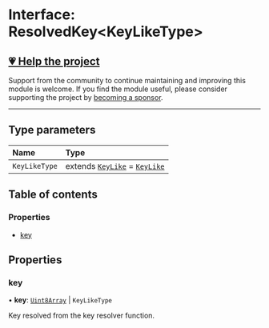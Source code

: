 # Interface: ResolvedKey\<KeyLikeType\>

## [💗 Help the project](https://github.com/sponsors/panva)

Support from the community to continue maintaining and improving this module is welcome. If you find the module useful, please consider supporting the project by [becoming a sponsor](https://github.com/sponsors/panva).

---

## Type parameters

| Name | Type |
| :------ | :------ |
| `KeyLikeType` | extends [`KeyLike`](../types/types.KeyLike.md) = [`KeyLike`](../types/types.KeyLike.md) |

## Table of contents

### Properties

- [key](types.ResolvedKey.md#key)

## Properties

### key

• **key**: [`Uint8Array`]( https://developer.mozilla.org/en-US/docs/Web/JavaScript/Reference/Global_Objects/Uint8Array ) \| `KeyLikeType`

Key resolved from the key resolver function.
